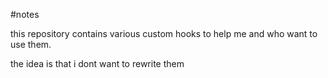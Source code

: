 #notes

this repository contains various custom hooks to help  me and who want to use them.

the idea is that i dont want to rewrite them  